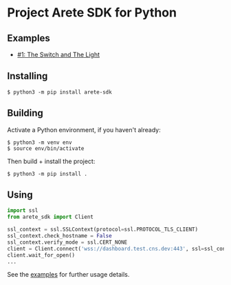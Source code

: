 # Project Arete SDK for Python

## Examples

- [#1: The Switch and The Light](examples/01_the_switch_and_the_light/)

## Installing

```shell
$ python3 -m pip install arete-sdk
```

## Building

Activate a Python environment, if you haven't already:

```shell
$ python3 -m venv env
$ source env/bin/activate
```

Then build + install the project:

```shell
$ python3 -m pip install .
```

## Using

```python
import ssl
from arete_sdk import Client

ssl_context = ssl.SSLContext(protocol=ssl.PROTOCOL_TLS_CLIENT)
ssl_context.check_hostname = False
ssl_context.verify_mode = ssl.CERT_NONE
client = Client.connect('wss://dashboard.test.cns.dev:443', ssl=ssl_context)
client.wait_for_open()
...
```

See the [examples](#examples) for further usage details.
